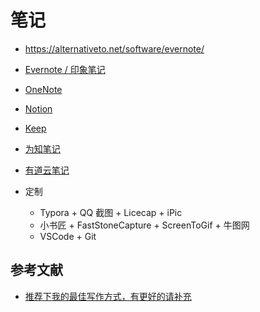 # 笔记

- https://alternativeto.net/software/evernote/
- [Evernote / 印象笔记](https://www.yinxiang.com/)
- [OneNote](https://www.onenote.com)
- [Notion](https://www.notion.so)
- [Keep](https://keep.google.com/)
- [为知笔记](https://note.wiz.cn/auth/auto)
- [有道云笔记](https://note.youdao.com/)
- 定制

    - Typora + QQ 截图 + Licecap + iPic
    - 小书匠 + FastStoneCapture + ScreenToGif + 牛图网
    - VSCode + Git

## 参考文献

- [推荐下我的最佳写作方式，有更好的请补充](https://www.v2ex.com/t/539856)
